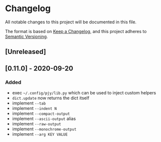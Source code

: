 # Changelog
All notable changes to this project will be documented in this file.

The format is based on [Keep a Changelog](https://keepachangelog.com/en/1.0.0/),
and this project adheres to [Semantic Versioning](https://semver.org/spec/v2.0.0.html).

## [Unreleased]

## [0.11.0] - 2020-09-20
### Added
- exec `~/.config/pjy/lib.py` which can be used to inject custom helpers
- `dict.update` now returns the dict itself
- implement `--tab`
- implement `--indent N`
- implement `--compact-output`
- implement `--ascii-output` alias
- implement `--raw-output`
- implement `--monochrome-output`
- implement `--arg KEY VALUE`
